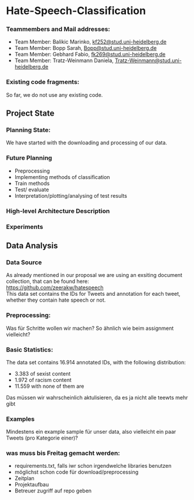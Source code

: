 # Hate-Speech-Classification

### Teammembers and Mail addresses:
- Team Member: Balikic Marinko,
kf252@stud.uni-heidelberg.de
- Team Member: Bopp Sarah,
Bopp@stud.uni-heidelberg.de
- Team Member: Gebhard Fabio,
fk269@stud.uni-heidelberg.de
- Team Member: Tratz-Weinmann Daniela,
Tratz-Weinmann@stud.uni-heidelberg.de

### Existing code fragments:
So far, we do not use any existing code.

## Project State

### Planning State:
We have started with the downloading and processing of our data.

### Future Planning
+ Preprocessing
+ Implementing methods of classification
+ Train methods
+ Test/ evaluate
+ Interpretation/plotting/analysing of test results

### High-level Architecture Description

### Experiments

## Data Analysis

### Data Source

As already mentioned in our proposal we are using an exsiting document collection, that can be found here:  
<https://github.com/zeerakw/hatespeech>   
This data set contains the IDs for Tweets and annotation for each tweet, whether they contain hate speech or not.

### Preprocessing:

Was für Schritte wollen wir machen? So ähnlich wie beim assignment vielleicht?

### Basic Statistics:

 The data set contains 16.914 annotated IDs, with the following distribution:  
 - 3.383 of sexist content 
 - 1.972 of racism content 
 - 11.559 with none of them are 
 
 Das müssen wir wahrscheinlich aktulisieren, da es ja nicht alle teewts mehr gibt
 
 ### Examples
 
 Mindestens ein example sample für unser data, also vielleicht ein paar Tweets (pro Kategorie einer)?
 
 
 ### was muss bis Freitag gemacht werden:
 + requirements.txt, falls iwr schon irgendwelche libraries benutzen
 + möglichst schon code für download/preprocessing
 + Zeitplan
 + Projektaufbau
 + Betreuer zugriff auf repo geben
 
 

